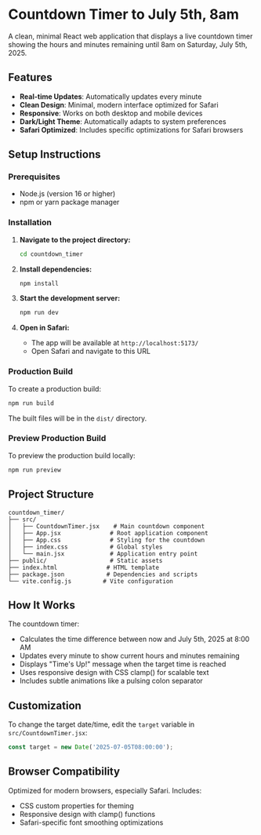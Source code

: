 # Countdown Timer to July 5th, 8am

A clean, minimal React web application that displays a live countdown timer showing the hours and minutes remaining until 8am on Saturday, July 5th, 2025.

## Features

- **Real-time Updates**: Automatically updates every minute
- **Clean Design**: Minimal, modern interface optimized for Safari
- **Responsive**: Works on both desktop and mobile devices
- **Dark/Light Theme**: Automatically adapts to system preferences
- **Safari Optimized**: Includes specific optimizations for Safari browsers

## Setup Instructions

### Prerequisites
- Node.js (version 16 or higher)
- npm or yarn package manager

### Installation

1. **Navigate to the project directory:**
   ```bash
   cd countdown_timer
   ```

2. **Install dependencies:**
   ```bash
   npm install
   ```

3. **Start the development server:**
   ```bash
   npm run dev
   ```

4. **Open in Safari:**
   - The app will be available at `http://localhost:5173/`
   - Open Safari and navigate to this URL

### Production Build

To create a production build:

```bash
npm run build
```

The built files will be in the `dist/` directory.

### Preview Production Build

To preview the production build locally:

```bash
npm run preview
```

## Project Structure

```
countdown_timer/
├── src/
│   ├── CountdownTimer.jsx    # Main countdown component
│   ├── App.jsx              # Root application component
│   ├── App.css              # Styling for the countdown
│   ├── index.css            # Global styles
│   └── main.jsx             # Application entry point
├── public/                  # Static assets
├── index.html              # HTML template
├── package.json            # Dependencies and scripts
└── vite.config.js         # Vite configuration
```

## How It Works

The countdown timer:
- Calculates the time difference between now and July 5th, 2025 at 8:00 AM
- Updates every minute to show current hours and minutes remaining
- Displays "Time's Up!" message when the target time is reached
- Uses responsive design with CSS clamp() for scalable text
- Includes subtle animations like a pulsing colon separator

## Customization

To change the target date/time, edit the `target` variable in `src/CountdownTimer.jsx`:

```javascript
const target = new Date('2025-07-05T08:00:00');
```

## Browser Compatibility

Optimized for modern browsers, especially Safari. Includes:
- CSS custom properties for theming
- Responsive design with clamp() functions
- Safari-specific font smoothing optimizations